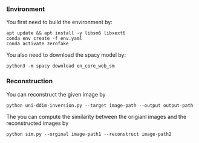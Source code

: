 ### Environment

You first need to build the environment by:
```
apt update && apt install -y libsm6 libxext6
conda env create -f env.yaml
conda activate zerofake
```

You also need to download the spacy model by:

```
python3 -m spacy download en_core_web_sm
```

### Reconstruction

You can reconstruct the given image by

```
python uni-ddim-inversion.py --target image-path --output output-path
```

The you can compute the similarity between the origianl images and the reconstructed images by

```
python sim.py --orginal image-path1 --reconstruct image-path2 
```

